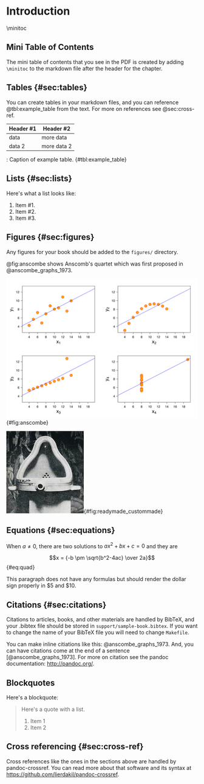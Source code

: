 # Introduction
\minitoc

## Mini Table of Contents

The mini table of contents that you see in the PDF is created by adding `\minitoc` to the markdown file after the header for the chapter.

## Tables {#sec:tables}

You can create tables in your markdown files, and you can reference @tbl:example_table from the text.  For more on references see @sec:cross-ref.

| Header #1 | Header #2 |
|-----------|-----------|
| data | more data |
| data 2 | more data 2|

: Caption of example table. {#tbl:example_table}

## Lists {#sec:lists}

Here's what a list looks like:

1. Item #1.
2. Item #2.
3. Item #3.

## Figures {#sec:figures}

Any figures for your book should be added to the `figures/` directory.

@fig:anscombe shows Anscomb's quartet which was first proposed in @anscombe_graphs_1973.  

![Anscombe's Quartet, which was first proposed in @anscombe_graphs_1973. Image created by "Schultz" and used under a [Creative Commons license](https://commons.wikimedia.org/wiki/File:Anscombe%27s_quartet_3.svg).](figures/anscombes_quartet.png){#fig:anscombe}

![_Fountain_ by Marcel Duchamp.  _Fountain_ is an example of a Readymade, where an artist sees something that already exists in the world then creatively repurposes it for art. Photo of _Fountain_ by Alfred Stiglitz, 1917 (Source: [Wikimedia Commons](https://commons.wikimedia.org/wiki/File:Duchamp_Fountaine.jpg)).](figures/duchamp_fountain.png){#fig:readymade_custommade}

## Equations {#sec:equations}

When $a \ne 0$, there are two solutions to $ax^2 + bx + c = 0$ and they are

$$x = {-b \pm \sqrt{b^2-4ac} \over 2a}$$ {#eq:quad}

This paragraph does not have any formulas but should render the dollar sign properly in $5 and $10.

## Citations {#sec:citations}

Citations to articles, books, and other materials are handled by BibTeX, and your .bibtex file should be stored in `support/sample-book.bibtex`.  If you want to change the name of your BibTeX file you will need to change `Makefile`.

You can make inline citiations like this: @anscombe_graphs_1973.  And, you can have citations come at the end of a sentence [@anscombe_graphs_1973].  For more on citation see the pandoc documentation: http://pandoc.org/.

## Blockquotes

Here's a blockquote:

> Here's a quote with a list.
>
> 1. Item 1
> 2. Item 2

## Cross referencing {#sec:cross-ref}

Cross references like the ones in the sections above are handled by pandoc-crossref.  You can read more about that software and its syntax at https://github.com/lierdakil/pandoc-crossref.
